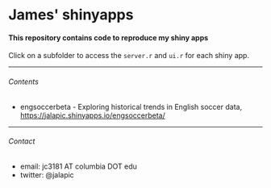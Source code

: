 James' shinyapps
=========

#### This repository contains code to reproduce my shiny apps

Click on a subfolder to access the `server.r` and `ui.r` for each shiny app.   

     
--------  
  
  
###### Contents

+ engsoccerbeta - Exploring historical trends in English soccer data, https://jalapic.shinyapps.io/engsoccerbeta/


      
--------  

###### Contact

* email:  jc3181 AT columbia DOT edu
* twitter:  @jalapic
